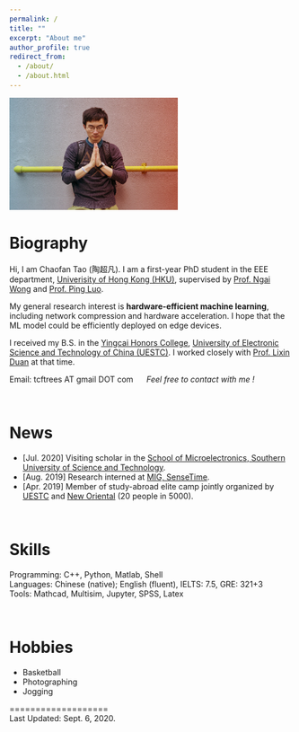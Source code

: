 ```yaml
---
permalink: /
title: ""
excerpt: "About me"
author_profile: true
redirect_from: 
  - /about/
  - /about.html
---
```


<img src="../images/cftao.jpg" width="300" height="200"/>


# Biography
Hi, I am Chaofan Tao (陶超凡). I am a first-year PhD student in the EEE department, [Univerisity of Hong Kong (HKU)](https://www.hku.hk/), supervised by [Prof. Ngai Wong](https://www.eee.hku.hk/~nwong/) and [Prof. Ping Luo](http://luoping.me/). 

My general research interest is __hardware-efficient machine learning__, including network compression and hardware acceleration. I hope that the ML model could be efficiently deployed on edge devices.

I received my B.S. in the [Yingcai Honors College](http://www.yingcai.uestc.edu.cn/), [University of Electronic Science and Technology of China (UESTC)](https://www.uestc.edu.cn/). I worked closely with [Prof. Lixin Duan](http://lxduan.info/) at that time.

Email: tcftrees AT gmail DOT com 
&nbsp;&nbsp;&nbsp;&nbsp;
*Feel free to contact with me !*

<br>



# News
* [Jul. 2020] Visiting scholar in the [School of Microelectronics, Southern University of Science and Technology](https://sme.sustech.edu.cn/).
* [Aug. 2019] Research interned at [MIG, SenseTime](https://www.sensetime.com/en/).
* [Apr. 2019] Member of study-abroad elite camp jointly organized by [UESTC](https://www.uestc.edu.cn/) and [New Oriental](http://www.neworiental.org/english/) (20 people in 5000).

 
 
<br>


# Skills
Programming: C++, Python, Matlab, Shell  <br>
Languages: Chinese (native); English (fluent), IELTS: 7.5, GRE: 321+3   <br>
Tools: Mathcad, Multisim, Jupyter, SPSS, Latex   <br>

<br>


# Hobbies
- Basketball
- Photographing
- Jogging


===================  
Last Updated: Sept. 6, 2020.

<br>
<br>
<br>

